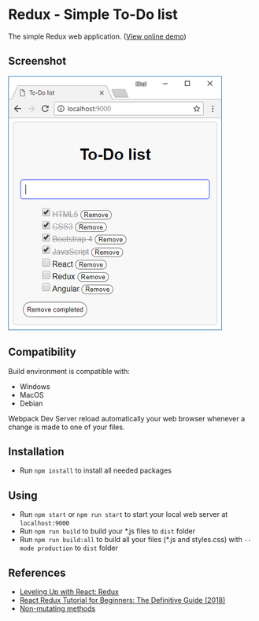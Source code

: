 # Redux - Simple To-Do list
The simple Redux web application. ([View online demo](https://nguyenkhois.github.io/redux-simple-todo-list/dist/))

## Screenshot
![Screenshot](src/screenshot.png)

## Compatibility
Build environment is compatible with:
* Windows
* MacOS
* Debian

Webpack Dev Server reload automatically your web browser whenever a change is made to one of your files.

## Installation
* Run `npm install` to install all needed packages

## Using
* Run `npm start` or `npm run start` to start your local web server at `localhost:9000`
* Run `npm run build` to build your *.js files to `dist` folder
* Run `npm run build:all` to build all your files (*.js and styles.css) with `--mode production` to `dist` folder

## References
* [Leveling Up with React: Redux](https://css-tricks.com/learning-react-redux/)
* [React Redux Tutorial for Beginners: The Definitive Guide (2018)](https://www.valentinog.com/blog/react-redux-tutorial-beginners/)
* [Non-mutating methods](https://developer.mozilla.org/en-US/docs/Web/JavaScript/Reference/Global_Objects/Array/prototype#Accessor_methods)